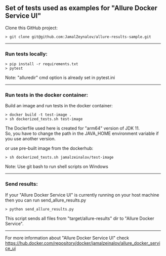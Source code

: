## Set of tests used as examples for "Allure Docker Service UI"

Clone this GitHub project:
```shell
> git clone git@github.com:JamalZeynalov/allure-results-sample.git
```
<hr>

### Run tests locally:
```shell
> pip install -r requirements.txt
> pytest
```
Note: "alluredir" cmd option is already set in pytest.ini
<hr>

### Run tests in the docker container:
Build an image and run tests in the docker container:
```shell
> docker build -t test-image .
> sh dockerized_tests.sh test-image
```
The Doclerfile used here is created for "arm64" version of JDK 11.<br>
So, you have to change the path in the JAVA_HOME environment variable if you use another version.
<br>

or use pre-built image from the dockerhub:
```shell
> sh dockerized_tests.sh jamalzeinalov/test-image
```
Note: Use git bash to run shell scripts on Windows 
<hr>

### Send results:
If your "Allure Docker Service UI" is currently running on your host machine then you can run send_allure_results.py
```shell
> python send_allure_results.py
```
This script sends all files from "target/allure-results" dir to "Allure Docker Service".

---
For more information about "Allure Docker Service UI" check 
https://hub.docker.com/repository/docker/jamalzeinalov/allure_docker_service_ui

